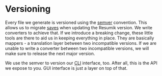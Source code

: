 # Versioning

Every file we generate is versioned using the [semver](https://semver.org) convention. This allows us to migrate [saves](concepts/save) when updating the Resumik version. We write converters to achieve that. If we introduce a breaking change, these little tools are there to aid us in keeping everything in place. They are basically mappers - a translation layer between two incompatible versions. If we are unable to write a converter between two incompatible versions, we will make sure to release the next major version.

We use the semver to version our [CLI](/design/interfaces/cli) interface, too. After all, this is the API we expose to you. GUI interface is just a layer on top of that.
